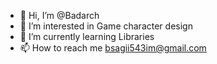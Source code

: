 - 👋 Hi, I’m @Badarch
- 👀 I’m interested in Game character design
- 🌱 I’m currently learning Libraries
- 📫 How to reach me bsagii543im@gmail.com

<!---
Badarch/Badarch is a ✨ special ✨ repository because its `README.md` (this file) appears on your GitHub profile.
You can click the Preview link to take a look at your changes.
--->
